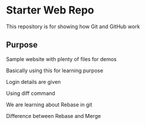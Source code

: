 # Starter Web Repo

This repository is for showing how Git and GitHub work

## Purpose

Sample website with plenty of files for demos

Basically using this for learning purpose

Login details are given

Using diff command

We are learning about Rebase in git

Difference between Rebase and Merge